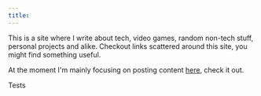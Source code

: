```yaml
---
title: 
---
```


This is a site where I write about tech, video games, random non-tech stuff, personal projects and alike. Checkout links scattered around this site, you might find something useful.

At the moment I'm mainly focusing on posting content [here](/posts "Posts"), check it out.


Tests